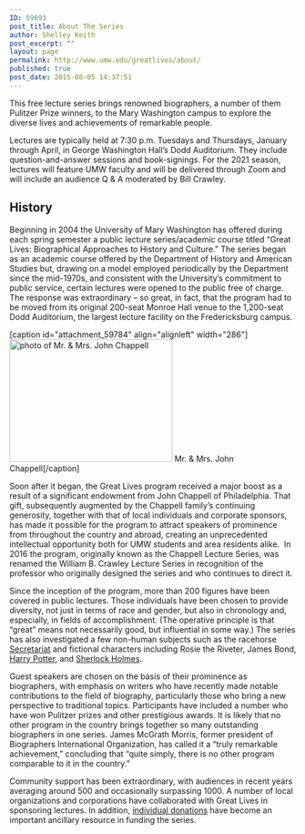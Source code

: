 ```yaml
---
ID: 59693
post_title: About The Series
author: Shelley Keith
post_excerpt: ""
layout: page
permalink: http://www.umw.edu/greatlives/about/
published: true
post_date: 2015-08-05 14:37:51
---
```

This free lecture series brings renowned biographers, a number of them Pulitzer Prize winners, to the Mary Washington campus to explore the diverse lives and achievements of remarkable people.

Lectures are typically held at 7:30 p.m. Tuesdays and Thursdays, January through April, in George Washington Hall’s Dodd Auditorium. They include question-and-answer sessions and book-signings. For the 2021 season, lectures will feature UMW faculty and will be delivered through Zoom and will include an audience Q &amp; A moderated by Bill Crawley.
<h2>History</h2>
Beginning in 2004 the University of Mary Washington has offered during each spring semester a public lecture series/academic course titled “Great Lives: Biographical Approaches to History and Culture.” The series began as an academic course offered by the Department of History and American Studies but, drawing on a model employed periodically by the Department since the mid-1970s, and consistent with the University’s commitment to public service, certain lectures were opened to the public free of charge. The response was extraordinary – so great, in fact, that the program had to be moved from its original 200-seat Monroe Hall venue to the 1,200-seat Dodd Auditorium, the largest lecture facility on the Fredericksburg campus.

[caption id="attachment_59784" align="alignleft" width="286"]<a href="http://www.umw.edu/greatlives/wp-content/uploads/sites/8/2015/08/TheChappells.jpg"><img class="wp-image-59784 " src="http://www.umw.edu/greatlives/wp-content/uploads/sites/8/2015/08/TheChappells-300x225.jpg" alt="photo of Mr. &amp; Mrs. John Chappell" width="286" height="215" /></a> Mr. &amp; Mrs. John Chappell[/caption]

Soon after it began, the Great Lives program received a major boost as a result of a significant endowment from John Chappell of Philadelphia. That gift, subsequently augmented by the Chappell family’s continuing generosity, together with that of local individuals and corporate sponsors, has made it possible for the program to attract speakers of prominence from throughout the country and abroad, creating an unprecedented intellectual opportunity both for UMW students and area residents alike.  In 2016 the program, originally known as the Chappell Lecture Series, was renamed the William B. Crawley Lecture Series in recognition of the professor who originally designed the series and who continues to direct it.

Since the inception of the program, more than 200 figures have been covered in public lectures. Those individuals have been chosen to provide diversity, not just in terms of race and gender, but also in chronology and, especially, in fields of accomplishment. (The operative principle is that “great” means not necessarily good, but influential in some way.) The series has also investigated a few non-human subjects such as the racehorse <a href="http://www.umw.edu/greatlives/lecture/secretariat/">Secretariat</a> and fictional characters including Rosie the Riveter, James Bond, <a href="http://www.umw.edu/greatlives/2009/11/16/harry-potter/">Harry Potter</a>, and <a href="http://www.umw.edu/greatlives/2012/05/07/video-sherlock-holmes-at-221b-baker-street/">Sherlock Holmes</a>.

Guest speakers are chosen on the basis of their prominence as biographers, with emphasis on writers who have recently made notable contributions to the field of biography, particularly those who bring a new perspective to traditional topics. Participants have included a number who have won Pulitzer prizes and other prestigious awards. It is likely that no other program in the country brings together so many outstanding biographers in one series. James McGrath Morris, former president of Biographers International Organization, has called it a “truly remarkable achievement,” concluding that “quite simply, there is no other program comparable to it in the country.”

Community support has been extraordinary, with audiences in recent years averaging around 500 and occasionally surpassing 1000. A number of local organizations and corporations have collaborated with Great Lives in sponsoring lectures. In addition, <a href="http://umw.edu/arts-and-culture-online-gifts">individual donations</a> have become an important ancillary resource in funding the series.